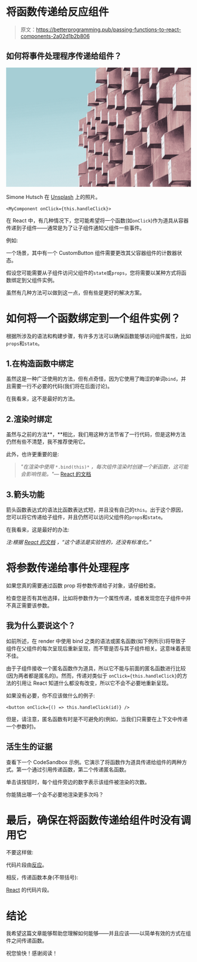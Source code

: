 # 将函数传递给反应组件

> 原文：<https://betterprogramming.pub/passing-functions-to-react-components-2a02d1b2b806>

## 如何将事件处理程序传递给组件？

![](img/0f5d314c5610c0efab2ff40af205bc5e.png)

Simone Hutsch 在 [Unsplash](https://unsplash.com?utm_source=medium&utm_medium=referral) 上的照片。

```
<MyComponent onClick={this.handleClick}>
```

在 React 中，有几种情况下，您可能希望将一个函数(如`onClick`)作为道具从容器传递到子组件——通常是为了让子组件通知父组件一些事件。

例如:

一个场景，其中有一个 CustomButton 组件需要更改其父容器组件的计数器状态。

假设您可能需要从子组件访问父组件的`state`或`props`，您将需要以某种方式将函数绑定到父组件实例。

虽然有几种方法可以做到这一点，但有些是更好的解决方案。

# 如何将一个函数绑定到一个组件实例？

根据所涉及的语法和构建步骤，有许多方法可以确保函数能够访问组件属性，比如`props`和`state`。

## 1.在构造函数中绑定

虽然这是一种广泛使用的方法，但有点奇怪，因为它使用了晦涩的单词`bind`，并且需要一行不必要的代码(我们将在后面讨论)。

在我看来，这不是最好的方法。

## 2.渲染时绑定

虽然与之前的方法**，**相比，我们用这种方法节省了一行代码，但是这种方法仍然有些不清楚，我不推荐使用它。

此外，也许更重要的是:

> *"在渲染中使用* `*.bind(this)*` *，每次组件渲染时创建一个新函数，这可能会影响性能。"—* [React 的文档](https://reactjs.org/docs/faq-functions.html)

## 3.箭头功能

箭头函数表达式的语法比函数表达式短，并且没有自己的`this`。出于这个原因，您可以将它传递给子组件，并且仍然可以访问父组件的`props`和`state`。

在我看来，这是最好的办法:

*注:根据* [*React 的文档*](https://reactjs.org/docs/faq-functions.html) *，“这个语法是实验性的，还没有标准化。”*

# 将参数传递给事件处理程序

如果您真的需要通过函数 prop 将参数传递给子对象，请仔细检查。

检查您是否有其他选择，比如将参数作为一个属性传递，或者发现您在子组件中并不真正需要该参数。

## 我为什么要说这个？

如前所述，在 render 中使用 bind 之类的语法或匿名函数(如下例所示)将导致子组件在父组件的每次呈现后重新呈现，而不管是否与其子组件相关。这意味着表现不佳。

由于子组件接收一个匿名函数作为道具，所以它不能与前面的匿名函数进行比较(因为两者都是匿名的)。然而，传递对类似于
`onClick={this.handleClick}`的方法的引用让 React 知道什么都没有改变，所以它不会不必要地重新呈现。

如果没有必要，你不应该做什么的例子:

```
<button onClick={() => this.handleClick(id)} />
```

但是，请注意，匿名函数有时是不可避免的(例如，当我们只需要在上下文中传递一个参数时)。

## 活生生的证据

查看下一个 CodeSandbox 示例。它演示了将函数作为道具传递给组件的两种方式。第一个通过引用传递函数，第二个传递匿名函数。

单击该按钮时，每个组件旁边的数字表示该组件被渲染的次数。

你能猜出哪一个会不必要地渲染更多次吗？

# 最后，确保在将函数传递给组件时没有调用它

不要这样做:

代码片段由[反应](https://reactjs.org/docs/faq-functions.html)。

相反，传递函数本身(不带括号):

[React](https://reactjs.org/docs/faq-functions.html) 的代码片段。

# 结论

我希望这篇文章能够帮助您理解如何能够——并且应该——以简单有效的方式在组件之间传递函数。

祝您愉快！感谢阅读！